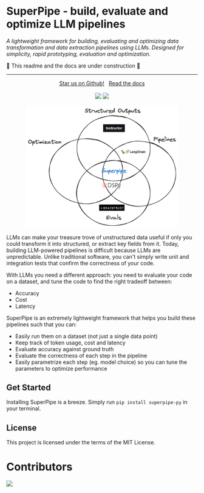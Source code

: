 # SuperPipe - build, evaluate and optimize LLM pipelines

_A lightweight framework for building, evaluating and optimizing data transformation and data extraction pipelines using LLMs. Designed for simplicity, rapid prototyping, evaluation and optimization._

🚧 This readme and the docs are under construction 🚧

---

<p align="center">
  <a href="https://github.com/villagecomputing/superpipe">Star us on Github!</a> &nbsp; <a href="https://villagecomputing.github.io/superpipe/">Read the docs</a>
  <br><br>
  <a href="https://twitter.com/villagecompute"><img src="https://img.shields.io/twitter/follow/villagecompute?style=social"></a>
  <a href="https://pypi.python.org/pypi/superpipe-py"><img src="https://img.shields.io/pypi/dm/superpipe-py.svg"></a>
</p>

<p align="center"><img src="./comparison.png" style="width: 400px;" /></p>

LLMs can make your treasure trove of unstructured data useful if only you could transform it into structured, or extract key fields from it. Today, building LLM-powered pipelines is difficult because LLMs are unpredictable. Unlike traditional software, you can't simply write unit and integration tests that confirm the correctness of your code.

With LLMs you need a different approach: you need to evaluate your code on a dataset, and tune the code to find the right tradeoff between:

- Accuracy
- Cost
- Latency

SuperPipe is an extremely lightweight framework that helps you build these pipelines such that you can:

- Easily run them on a dataset (not just a single data point)
- Keep track of token usage, cost and latency
- Evaluate accuracy against ground truth
- Evaluate the correctness of each step in the pipeline
- Easily parametrize each step (eg. model choice) so you can tune the parameters to optimize performance

## Get Started

Installing SuperPipe is a breeze. Simply run `pip install superpipe-py` in your terminal.

## License

This project is licensed under the terms of the MIT License.

# Contributors

<!-- ALL-CONTRIBUTORS-LIST:START - Do not remove or modify this section -->
<!-- prettier-ignore-start -->
<!-- markdownlint-disable -->

<!-- markdownlint-restore -->
<!-- prettier-ignore-end -->

<!-- ALL-CONTRIBUTORS-LIST:END -->

<a href="https://github.com/villagecomputing/superpipe/graphs/contributors">
  <img src="https://contrib.rocks/image?repo=villagecomputing/superpipe" />
</a>

